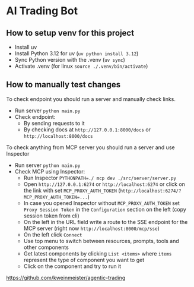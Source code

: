 # AI Trading Bot

## How to setup venv for this project

- Install uv
- Install Python 3.12 for uv (`uv python install 3.12`)
- Sync Python version with the .venv (`uv sync`)
- Activate .venv (for linux `source ./.venv/bin/activate`)

## How to manually test changes

To check endpoint you should run a server and manually check links.

- Run server `python main.py`
- Check endpoint:
  - By sending requests to it
  - By checking docs at `http://127.0.0.1:8000/docs` or `http://localhost:8000/docs`

To check anything from MCP server you should run a server and use Inspector

- Run server `python main.py`
- Check MCP using Inspector:
  - Run Inspector `PYTHONPATH=./ mcp dev ./src/server/server.py`
  - Open `http://127.0.0.1:6274` or `http://localhost:6274` or click
  on the link with set `MCP_PROXY_AUTH_TOKEN`
  (`http://localhost:6274/?MCP_PROXY_AUTH_TOKEN=...`)
  - In case you opened Inspector without `MCP_PROXY_AUTH_TOKEN` set
  `Proxy Session Token` in the `Configuration` section on the
  left (copy session token from cli)
  - On the left in the URL field write a route to the SSE endpoint for
  the MCP server (right now `http://localhost:8000/mcp/sse`)
  - On the left click `Connect`
  - Use top menu to switch between resources, prompts, tools and other components
  - Get latest components by clicking `List <items>` where `items`
  represent the type of component you want to get
  - Click on the component and try to run it

<https://github.com/kweinmeister/agentic-trading>
